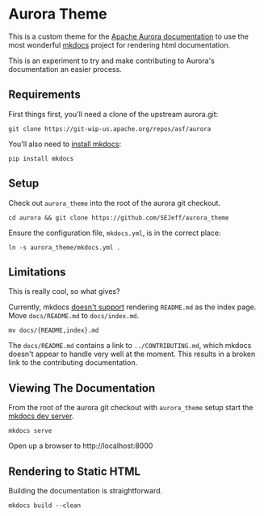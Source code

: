 Aurora Theme
============

This is a custom theme for the [Apache Aurora documentation](https://aurora.apache.org/documentation/latest) to use the most wonderful [mkdocs](http://mkdocs.org) project for rendering html documentation.

This is an experiment to try and make contributing to Aurora's documentation an easier process.


Requirements
------------

First things first, you'll need a clone of the upstream aurora.git:

    git clone https://git-wip-us.apache.org/repos/asf/aurora

You'll also need to [install mkdocs](http://www.mkdocs.org/#installation):

    pip install mkdocs


Setup
-----

Check out `aurora_theme` into the root of the aurora git checkout.

    cd aurora && git clone https://github.com/SEJeff/aurora_theme

Ensure the configuration file, `mkdocs.yml`, is in the correct place:

    ln -s aurora_theme/mkdocs.yml .


Limitations
-----------

This is really cool, so what gives?

Currently, mkdocs [doesn't support](https://github.com/mkdocs/mkdocs/issues/608) rendering `README.md` as the index page. Move `docs/README.md` to `docs/index.md`.

    mv docs/{README,index}.md

The `docs/README.md` contains a link to `../CONTRIBUTING.md`, which mkdocs doesn't appear to handle very well at the moment. This results in a broken link to the contributing documentation.


Viewing The Documentation
-------------------------

From the root of the aurora git checkout with `aurora_theme` setup start the [mkdocs dev server](http://www.mkdocs.org/#getting-started).

    mkdocs serve

Open up a browser to http://localhost:8000


Rendering to Static HTML
------------------------

Building the documentation is straightforward.

    mkdocs build --clean
